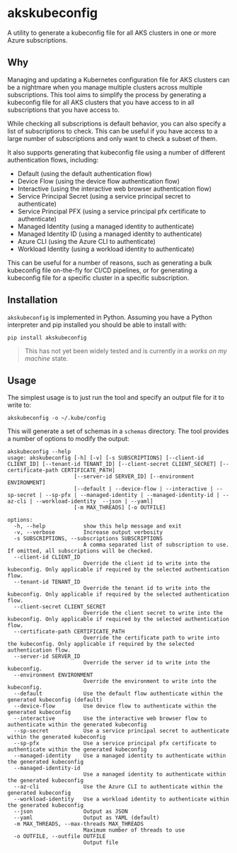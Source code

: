 <!-- Space: CLDCOE -->
<!-- Parent: NIQ Managed Actions -->
<!-- Type: page -->
<!-- Layout: article -->
# akskubeconfig
<!-- Include: disclaimer.tmpl -->
<!-- Include: ac:toc -->

A utility to generate a kubeconfig file for all AKS clusters in one or more Azure subscriptions.

## Why

Managing and updating a Kubernetes configuration file for AKS clusters can be a
nightmare when you manage multiple clusters across multiple subscriptions. This
tool aims to simplify the process by generating a kubeconfig file for all AKS
clusters that you have access to in all subscriptions that you have access to.

While checking all subscriptions is default behavior, you can also specify a
list of subscriptions to check. This can be useful if you have access to a large
number of subscriptions and only want to check a subset of them.

It also supports generating that kubeconfig file using a number of different
authentication flows, including:

- Default (using the default authentication flow)
- Device Flow (using the device flow authentication flow)
- Interactive (using the interactive web browser authentication flow)
- Service Principal Secret (using a service principal secret to authenticate)
- Service Principal PFX (using a service principal pfx certificate to authenticate)
- Managed Identity (using a managed identity to authenticate)
- Managed Identity ID (using a managed identity to authenticate)
- Azure CLI (using the Azure CLI to authenticate)
- Workload Identity (using a workload identity to authenticate)

This can be useful for a number of reasons, such as generating a bulk kubeconfig
file on-the-fly for CI/CD pipelines, or for generating a kubeconfig file for a
specific cluster in a specific subscription.

## Installation

`akskubeconfig` is implemented in Python. Assuming you have a
Python interpreter and pip installed you should be able to install with:

```shell
pip install akskubeconfig
```

> This has not yet been widely tested and is currently in a _works on my
machine_ state.

## Usage

The simplest usage is to just run the tool and specify an output file for it to write to:

```shell
akskubeconfig -o ~/.kube/config
```

This will generate a set of schemas in a `schemas` directory. The tool
provides a number of options to modify the output:

```shell
akskubeconfig --help
usage: akskubeconfig [-h] [-v] [-s SUBSCRIPTIONS] [--client-id CLIENT_ID] [--tenant-id TENANT_ID] [--client-secret CLIENT_SECRET] [--certificate-path CERTIFICATE_PATH]
                     [--server-id SERVER_ID] [--environment ENVIRONMENT]
                     [--default | --device-flow | --interactive | --sp-secret | --sp-pfx | --managed-identity | --managed-identity-id | --az-cli | --workload-identity  --json | --yaml]
                     [-m MAX_THREADS] [-o OUTFILE]

options:
  -h, --help            show this help message and exit
  -v, --verbose         Increase output verbosity
  -s SUBSCRIPTIONS, --subscriptions SUBSCRIPTIONS
                        A comma separated list of subscription to use. If omitted, all subscriptions will be checked.
  --client-id CLIENT_ID
                        Override the client id to write into the kubeconfig. Only applicable if required by the selected authentication flow.
  --tenant-id TENANT_ID
                        Override the tenant id to write into the kubeconfig. Only applicable if required by the selected authentication flow.
  --client-secret CLIENT_SECRET
                        Override the client secret to write into the kubeconfig. Only applicable if required by the selected authentication flow.
  --certificate-path CERTIFICATE_PATH
                        Override the certificate path to write into the kubeconfig. Only applicable if required by the selected authentication flow.
  --server-id SERVER_ID
                        Override the server id to write into the kubeconfig.
  --environment ENVIRONMENT
                        Override the environment to write into the kubeconfig.
  --default             Use the default flow authenticate within the generated kubeconfig (default)
  --device-flow         Use device flow to authenticate within the generated kubeconfig
  --interactive         Use the interactive web browser flow to authenticate within the generated kubeconfig
  --sp-secret           Use a service principal secret to authenticate within the generated kubeconfig
  --sp-pfx              Use a service principal pfx certificate to authenticate within the generated kubeconfig
  --managed-identity    Use a managed identity to authenticate within the generated kubeconfig
  --managed-identity-id
                        Use a managed identity to authenticate within the generated kubeconfig
  --az-cli              Use the Azure CLI to authenticate within the generated kubeconfig
  --workload-identity   Use a workload identity to authenticate within the generated kubeconfig
  --json                Output as JSON
  --yaml                Output as YAML (default)
  -m MAX_THREADS, --max-threads MAX_THREADS
                        Maximum number of threads to use
  -o OUTFILE, --outfile OUTFILE
                        Output file
```

<!-- Include: footer.tmpl -->
